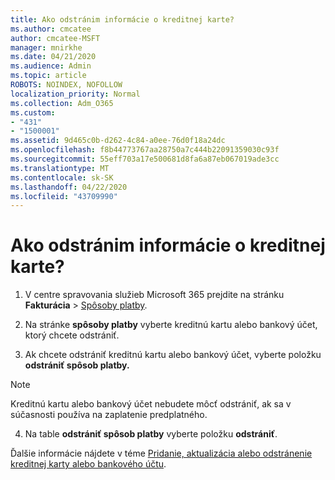 ```yaml
---
title: Ako odstránim informácie o kreditnej karte?
ms.author: cmcatee
author: cmcatee-MSFT
manager: mnirkhe
ms.date: 04/21/2020
ms.audience: Admin
ms.topic: article
ROBOTS: NOINDEX, NOFOLLOW
localization_priority: Normal
ms.collection: Adm_O365
ms.custom:
- "431"
- "1500001"
ms.assetid: 9d465c0b-d262-4c84-a0ee-76d0f18a24dc
ms.openlocfilehash: f8b44773767aa28750a7c444b22091359030c93f
ms.sourcegitcommit: 55eff703a17e500681d8fa6a87eb067019ade3cc
ms.translationtype: MT
ms.contentlocale: sk-SK
ms.lasthandoff: 04/22/2020
ms.locfileid: "43709990"
---
```

# <a name="how-do-i-remove-my-credit-card-information"></a>Ako odstránim informácie o kreditnej karte?

1. V centre spravovania služieb Microsoft 365 prejdite na stránku **Fakturácia** \> [ Spôsoby platby](https://go.microsoft.com/fwlink/p/?linkid=2018806).

2. Na stránke **spôsoby platby** vyberte kreditnú kartu alebo bankový účet, ktorý chcete odstrániť.

3. Ak chcete odstrániť kreditnú kartu alebo bankový účet, vyberte položku **odstrániť spôsob platby.**

> [!NOTE]
> Kreditnú kartu alebo bankový účet nebudete môcť odstrániť, ak sa v súčasnosti používa na zaplatenie predplatného.

4. Na table **odstrániť spôsob platby** vyberte položku **odstrániť**.

Ďalšie informácie nájdete v téme [Pridanie, aktualizácia alebo odstránenie kreditnej karty alebo bankového účtu](https://docs.microsoft.com/office365/admin/subscriptions-and-billing/add-update-or-remove-credit-card-or-bank-account).